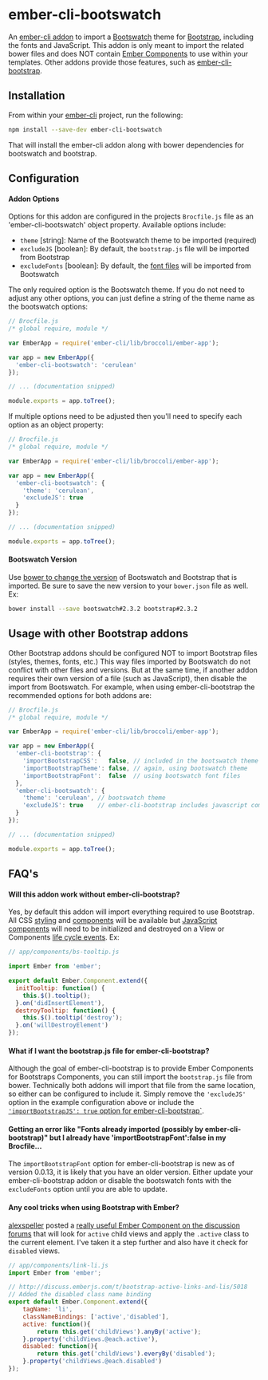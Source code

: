 ember-cli-bootswatch
====================

An [ember-cli addon](http://www.emberaddons.com/) to import a [Bootswatch](http://bootswatch.com/) theme for [Bootstrap](http://getbootstrap.com/), including the fonts and JavaScript. This addon is only meant to import the related bower files and does NOT contain [Ember Components](http://emberjs.com/guides/components/) to use within your templates. Other addons provide those features, such as [ember-cli-bootstrap](https://github.com/dockyard/ember-cli-bootstrap).

## Installation

From within your [ember-cli](http://www.ember-cli.com/) project, run the following:

```bash
npm install --save-dev ember-cli-bootswatch
```

That will install the ember-cli addon along with bower dependencies for bootswatch and bootstrap.


## Configuration

#### Addon Options

Options for this addon are configured in the projects `Brocfile.js` file as an 'ember-cli-bootswatch' object property. Available options include:

* `theme` [string]: Name of the Bootswatch theme to be imported (required)
* `excludeJS` [boolean]: By default, the `bootstrap.js` file will be imported from Bootstrap
* `excludeFonts` [boolean]: By default, the [font files](https://github.com/thomaspark/bootswatch/tree/gh-pages/fonts) will be imported from Bootswatch

The only required option is the Bootswatch theme. If you do not need to adjust any other options, you can just define a string of the theme name as the bootswatch options:

```javascript
// Brocfile.js
/* global require, module */

var EmberApp = require('ember-cli/lib/broccoli/ember-app');

var app = new EmberApp({
  'ember-cli-bootswatch': 'cerulean'
});

// ... (documentation snipped)

module.exports = app.toTree();
```

If multiple options need to be adjusted then you'll need to specify each option as an object property:

```javascript
// Brocfile.js
/* global require, module */

var EmberApp = require('ember-cli/lib/broccoli/ember-app');

var app = new EmberApp({
  'ember-cli-bootswatch': {
    'theme': 'cerulean',
    'excludeJS': true
  }
});

// ... (documentation snipped)

module.exports = app.toTree();
```

#### Bootswatch Version

Use [bower to change the version](http://bower.io/docs/api/#install) of Bootswatch and Bootstrap that is imported. Be sure to save the new version to your `bower.json` file as well. Ex:

```bash
bower install --save bootswatch#2.3.2 bootstrap#2.3.2
```


## Usage with other Bootstrap addons

Other Bootstrap addons should be configured NOT to import Bootstrap files (styles, themes, fonts, etc.) This way files imported by Bootswatch do not conflict with other files and versions. But at the same time, if another addon requires their own version of a file (such as JavaScript), then disable the import from Bootswatch. For example, when using ember-cli-bootstrap the recommended options for both addons are:

```javascript
// Brocfile.js
/* global require, module */

var EmberApp = require('ember-cli/lib/broccoli/ember-app');

var app = new EmberApp({
  'ember-cli-bootstrap': {
    'importBootstrapCSS':   false, // included in the bootswatch theme
    'importBootstrapTheme': false, // again, using bootswatch theme
    'importBootstrapFont':  false  // using bootswatch font files
  },
  'ember-cli-bootswatch': {
    'theme': 'cerulean', // bootswatch theme
    'excludeJS': true    // ember-cli-bootstrap includes javascript components
  }
});

// ... (documentation snipped)

module.exports = app.toTree();
```


## FAQ's

#### Will this addon work without ember-cli-bootstrap?

Yes, by default this addon will import everything required to use Bootstrap. All CSS [styling](http://getbootstrap.com/css/) and [components](http://getbootstrap.com/components/) will be available but [JavaScript components](http://getbootstrap.com/javascript/) will need to be initialized and destroyed on a View or Components [life cycle events](http://emberjs.com/guides/understanding-ember/the-view-layer/#toc_lifecycle-hooks). Ex:

```javascript
// app/components/bs-tooltip.js

import Ember from 'ember';

export default Ember.Component.extend({
  initTooltip: function() {
    this.$().tooltip();
  }.on('didInsertElement'),
  destroyTooltip: function() {
    this.$().tooltip('destroy');
  }.on('willDestroyElement')
});
```

#### What if I want the bootstrap.js file for ember-cli-bootstrap?

Although the goal of ember-cli-bootstrap is to provide Ember Components for Bootstraps Components, you can still import the `bootstrap.js` file from bower. Technically both addons will import that file from the same location, so either can be configured to include it. Simply remove the `'excludeJS'` option in the example configuration above or include the [`'importBootstrapJS': true` option for ember-cli-bootstrap`](https://github.com/dockyard/ember-cli-bootstrap#importing-javascript-from-twitter-bootstrap).

#### Getting an error like "Fonts already imported (possibly by ember-cli-bootstrap)" but I already have 'importBootstrapFont':false in my Brocfile...

The `importBootstrapFont` option for ember-cli-bootstrap is new as of version 0.0.13, it is likely that you have an older version. Either update your ember-cli-bootstrap addon or disable the bootswatch fonts with the `excludeFonts` option until you are able to update.

#### Any cool tricks when using Bootstrap with Ember?

[alexspeller](https://twitter.com/alexspeller/) posted a [really useful Ember Component on the discussion forums](http://discuss.emberjs.com/t/bootstrap-active-links-and-lis/5018/1) that will look for `active` child views and apply the `.active` class to the current element. I've taken it a step further and also have it check for `disabled` views.

```javascript
// app/components/link-li.js
import Ember from 'ember';

// http://discuss.emberjs.com/t/bootstrap-active-links-and-lis/5018
// Added the disabled class name binding
export default Ember.Component.extend({
	tagName: 'li',
	classNameBindings: ['active','disabled'],
	active: function(){
		return this.get('childViews').anyBy('active');
	}.property('childViews.@each.active'),
	disabled: function(){
		return this.get('childViews').everyBy('disabled');
	}.property('childViews.@each.disabled')
});
```
